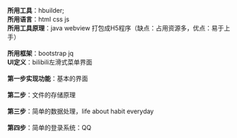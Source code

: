 **所用工具**：hbuilder;  
**所用语言**：html css js  
**所用工具原理**：java webview 打包成H5程序（缺点：占用资源多，优点：易于上手）  
<br/>
**所用框架**：bootstrap jq	  
**UI定义**：bilibili左滑式菜单界面  
<br/>
**第一步实现功能**：基本的界面  
<br/>
**第二步**：文件的存储原理  
<br/>
**第三步**：简单的数据处理，life about habit everyday  
<br/>
**第四步**：简单的登录系统：QQ  
<br/>

